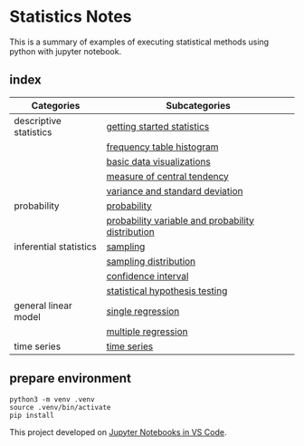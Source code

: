 # Statistics Notes

This is a summary of examples of executing statistical methods using python with jupyter notebook.

## index

|  Categories  |  Subcategories  |
| ---- | ---- |
|  descriptive statistics  |  [getting started statistics](https://github.com/stranger1989/statistics-notes/blob/main/descriptive_statistics/getting_started_statistics.ipynb)  |
|    |  [frequency table histogram](https://github.com/stranger1989/statistics-notes/blob/main/descriptive_statistics/frequency_table_histogram.ipynb)  |
|    |  [basic data visualizations](https://github.com/stranger1989/statistics-notes/blob/main/descriptive_statistics/basic_data_visualizations.ipynb)  |
|    |  [measure of central tendency](https://github.com/stranger1989/statistics-notes/blob/main/descriptive_statistics/measure_of_central_tendency.ipynb)  |
|    |  [variance and standard deviation](https://github.com/stranger1989/statistics-notes/blob/main/descriptive_statistics/variance_and_standard_deviation.ipynb)  |
|  probability  |  [probability](https://github.com/stranger1989/statistics-notes/blob/main/probability/probability.ipynb)  |
|    |  [probability variable and probability distribution](https://github.com/stranger1989/statistics-notes/blob/main/probability/probability_variable_and_probability_distribution.ipynb)  |
|  inferential statistics  |  [sampling](https://github.com/stranger1989/statistics-notes/blob/main/inferential_statistics/sampling.ipynb)  |
|    |  [sampling distribution](https://github.com/stranger1989/statistics-notes/blob/main/inferential_statistics/sampling_distribution.ipynb)  |
|    |  [confidence interval](https://github.com/stranger1989/statistics-notes/blob/main/inferential_statistics/confidence_interval.ipynb)  |
|    |  [statistical hypothesis testing](https://github.com/stranger1989/statistics-notes/blob/main/inferential_statistics/statistical_hypothesis_testing.ipynb)  |
|  general linear model  |  [single regression](https://github.com/stranger1989/statistics-notes/blob/main/general_linear_model/single_regression.ipynb)  |
|    |  [multiple regression](https://github.com/stranger1989/statistics-notes/blob/main/general_linear_model/multiple_regression.ipynb)  |
|  time series  |  [time series](https://github.com/stranger1989/statistics-notes/blob/main/time_series/time_series.ipynb)  |

## prepare environment

```shell
python3 -m venv .venv
source .venv/bin/activate
pip install
```

This project developed on [Jupyter Notebooks in VS Code](https://code.visualstudio.com/docs/datascience/jupyter-notebooks).
